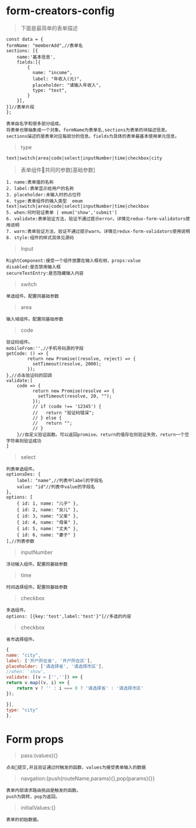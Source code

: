 # form-creators-config

>下面是最简单的表单描述
```
const data = {
formName: "memberAdd",//表单名
sections: [{
    name:'基本信息',
    fields:[{
        {
          name: "income",
          label: "年收入(元)",
          placeholder: "请输入年收入",
          type: "text",
        }
    }],
}]//表单片段
};
```
    表单由名字和很多部分组成。
    将表单也够抽象成一个对象。formName为表单名,sections为表单的块描述信息。
    sections描述的是表单对应每部分的信息。fields为具体的表单最基本使用单元信息。

>type

    text|switch|area|code|select|inputNumber|time|checkbox|city

>表单组件共同的参数[基础参数]

    1. name:表单值的名称 
    2. label:表单显示给用户的名称
    3. placeholder:未输入时的占位符
    4. type:表单组件的输入类型  emum text|switch|area|code|select|inputNumber|time|checkbox
    5. when:何时验证表单 | emum['show','submit']
    6. validate:表单验证方法，验证不通过提示error。详情见redux-form-validators使用说明
    7. warn:表单验证方法，验证不通过提示warn。详情见redux-form-validators使用说明
    8. style:组件的样式具体见源码

>Input

    RightComponent:接受一个组件放置在输入框右侧，props:value
    disabled:是否禁用输入框
    secureTextEntry:是否隐藏输入内容

>switch

    单选组件。配置同基础参数

>area

    输入域组件。配置同基础参数

>code

    验证码组件。
    mobileFrom:'',//手机号码源的字段
    getCode: () => {
            return new Promise((resolve, reject) => {
              setTimeout(resolve, 2000);
            });
    },//点击验证码的回调
    validate:[
        code => {
              return new Promise(resolve => {
                setTimeout(resolve, 20, "");
              });
              // if (code !== '12345') {
              //   return "验证码错误";
              // } else {
              //   return "";
              // }
        }//自定义验证函数。可以返回promise。return的值存在则验证失败，return一个空字符串则验证成功
    ]

>select

    列表单选组件。
    optionsDes: {
        label: "name",//列表中label的字段名
        value: "id"//列表中value的字段名
    },
    options: [
        { id: 1, name: "儿子" },
        { id: 2, name: "女儿" },
        { id: 3, name: "父亲" },
        { id: 4, name: "母亲" },
        { id: 5, name: "丈夫" },
        { id: 6, name: "妻子" }
    ],//列表参数

>inputNumber

    浮动输入组件。配置同基础参数

>time

    时间选择组件。配置同基础参数

>checkbox

    多选组件。
    options: [{key:'test',label:'test'}"]//多选的内容

>checkbox

    省市选择组件。
```javascript
{
name: "city",
label: ['开户所在省', '开户所在区'],
placeholder: ['请选择省', '请选择市区'],
//when: 'show',
validate: [(v = ['','']) => {
return v.map((v, i) => {
    return v ? '' : i === 0 ? '请选择省' : '请选择市区'
});

}],
type: "city"
},
```


# Form props
>pass:(values){}

    点击提交,并且验证通过时触发的函数，values为接受表单输入的数据

>navgation:{push(routeName,params){},pop(params){}}

    表单内部请求路由挑战是触发的函数。
    push为跳转，pop为返回。

>initialValues:{}

    表单的初始数据。
